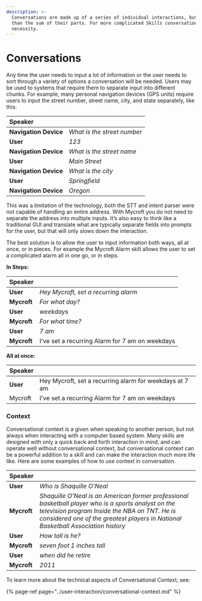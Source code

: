 ```yaml
---
description: >-
  Conversations are made up of a series of individual interactions, but are more
  than the sum of their parts. For more complicated Skills conversations are a
  necessity.
---
```


# Conversations

Any time the user needs to input a lot of information or the user needs to sort through a variety of options a conversation will be needed. Users may be used to systems that require them to separate input into different chunks. For example, many personal navigation devices \(GPS units\) require users to input the street number, street name, city, and state separately, like this:

| Speaker |  |
| :--- | :--- |
| **Navigation Device** | _What is the street number_ |
| **User** | _123_ |
| **Navigation Device** | _What is the street name_ |
| **User** | _Main Street_ |
| **Navigation Device** | _What is the city_ |
| **User** | _Springfield_ |
| **Navigation Device** | _Oregon_ |

This was a limitation of the technology, both the STT and intent parser were not capable of handling an entire address. With Mycroft you do not need to separate the address into multiple inputs. It’s also easy to think like a traditional GUI and translate what are typically separate fields into prompts for the user, but that will only slows down the interaction. 

The best solution is to allow the user to input information both ways, all at once, or in pieces. For example the Mycroft Alarm skill allows the user to set a complicated alarm all in one go, or in steps.

**In Steps:**

| Speaker |  |
| :--- | :--- |
| **User** | _Hey Mycroft, set a recurring alarm_ |
| **Mycroft** | _For what day?_ |
| **User** | _weekdays_ |
| **Mycroft** | _For what time?_ |
| **User** | _7 am_ |
| **Mycroft** | I've set a recurring Alarm for 7 am on weekdays |

**All at once:**

| Speaker |  |
| :--- | :--- |
| **User** | Hey Mycroft, set a recurring alarm for weekdays at 7 am |
| Mycroft | I've set a recurring Alarm for 7 am on weekdays |

### Context

Conversational context is a given when speaking to another person, but not always when interacting with a computer based system. Many skills are designed with only a quick back and forth interaction in mind, and can operate well without conversational context, but conversational context can be a powerful addition to a skill and can make the interaction much more life like. Here are some examples of how to use context in conversation. 

| Speaker |  |
| :--- | :--- |
| **User** | _Who is Shaquille O'Neal_ |
| **Mycroft** | _Shaquille O'Neal is an American former professional basketball player who is a sports analyst on the television program Inside the NBA on TNT. He is considered one of the greatest players in National Basketball Association history_ |
| **User** | _How tall is he?_ |
| **Mycroft** | _seven foot 1 inches tall_ |
| **User** | _when did he retire_ |
| **Mycroft** | _2011_ |

To learn more about the technical aspects of Conversational Context, see:

{% page-ref page="../user-interaction/conversational-context.md" %}



